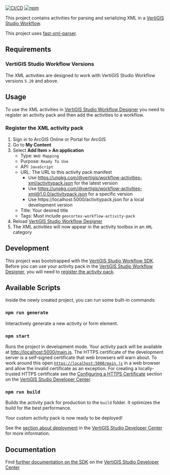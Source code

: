 [![CI/CD](https://github.com/vertigis/workflow-activities-xml/workflows/CI/CD/badge.svg)](https://github.com/vertigis/workflow-activities-xml/actions)
[![npm](https://img.shields.io/npm/v/@vertigis/workflow-activities-xml)](https://www.npmjs.com/package/@vertigis/workflow-activities-xml)

This project contains activities for parsing and serializing XML in a [VertiGIS Studio Workflow](https://vertigisstudio.com/products/vertigis-studio-workflow/).

This project uses [fast-xml-parser](https://www.npmjs.com/package/fast-xml-parser). 

## Requirements

### VertiGIS Studio Workflow Versions

The XML activities are designed to work with VertiGIS Studio Workflow versions `5.20` and above.

## Usage
To use the XML activities in [VertiGIS Studio Workflow Designer](https://apps.vertigisstudio.com/workflow/designer/) you need to register an activity pack and then add the activities to a workflow.

### Register the XML activity pack

1. Sign in to ArcGIS Online or Portal for ArcGIS
1. Go to **My Content**
1. Select **Add Item > An application**
    - Type: `Web Mapping`
    - Purpose: `Ready To Use`
    - API: `JavaScript`
    - URL: The URL to this activity pack manifest
        - Use https://unpkg.com/@vertigis/workflow-activities-xml/activitypack.json for the latest version
        - Use https://unpkg.com/@vertigis/workflow-activities-xml@1.0.0/activitypack.json for a specific version
        - Use https://localhost:5000/activitypack.json for a local development version
    - Title: Your desired title
    - Tags: Must include `geocortex-workflow-activity-pack`
1. Reload [VertiGIS Studio Workflow Designer](https://apps.vertigisstudio.com/workflow/designer/)
1. The XML activities will now appear in the activity toolbox in an `XML` category

## Development

This project was bootstrapped with the [VertiGIS Studio Workflow SDK](https://github.com/geocortex/vertigis-workflow-sdk). Before you can use your activity pack in the [VertiGIS Studio Workflow Designer](https://apps.vertigisstudio.com/workflow/designer/), you will need to [register the activity pack](https://developers.vertigisstudio.com/docs/workflow/sdk-web-overview#register-the-activity-pack).

## Available Scripts

Inside the newly created project, you can run some built-in commands:

### `npm run generate`

Interactively generate a new activity or form element.

### `npm start`

Runs the project in development mode. Your activity pack will be available at [http://localhost:5000/main.js](http://localhost:5000/main.js). The HTTPS certificate of the development server is a self-signed certificate that web browsers will warn about. To work around this open [`https://localhost:5000/main.js`](https://localhost:5000/main.js) in a web browser and allow the invalid certificate as an exception. For creating a locally-trusted HTTPS certificate see the [Configuring a HTTPS Certificate](https://developers.vertigisstudio.com/docs/workflow/sdk-web-overview/#configuring-a-https-certificate) section on the [VertiGIS Studio Developer Center](https://developers.vertigisstudio.com/docs/workflow/overview/).

### `npm run build`

Builds the activity pack for production to the `build` folder. It optimizes the build for the best performance.

Your custom activity pack is now ready to be deployed!

See the [section about deployment](https://developers.vertigisstudio.com/docs/workflow/sdk-web-overview/#deployment) in the [VertiGIS Studio Developer Center](https://developers.vertigisstudio.com/docs/workflow/overview/) for more information.

## Documentation

Find [further documentation on the SDK](https://developers.vertigisstudio.com/docs/workflow/sdk-web-overview/) on the [VertiGIS Studio Developer Center](https://developers.vertigisstudio.com/docs/workflow/overview/)
